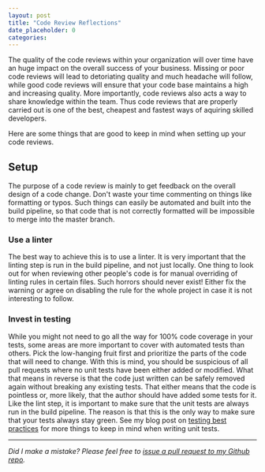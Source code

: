 ```yaml
---
layout: post
title: "Code Review Reflections"
date_placeholder: 0
categories: 
---
```


The quality of the code reviews within your organization will over time have an huge impact on the overall success of your business. Missing or poor code reviews will lead to detoriating quality and much headache will follow, while good code reviews will ensure that your code base maintains a high and increasing quality. More importantly, code reviews also acts a way to share knowledge within the team. Thus code reviews that are properly carried out is one of the best, cheapest and fastest ways of aquiring skilled developers.

Here are some things that are good to keep in mind when setting up your code reviews.

## Setup

The purpose of a code review is mainly to get feedback on the overall design of a code change. Don't waste your time commenting on things like formatting or typos. Such things can easily be automated and built into the build pipeline, so that code that is not correctly formatted will be impossible to merge into the master branch.

### Use a linter
The best way to achieve this is to use a linter. It is very important that the linting step is run in the build pipeline, and not just locally. One thing to look out for when reviewing other people's code is for manual overriding of linting rules in certain files. Such horrors should never exist! Either fix the warning or agree on disabling the rule for the whole project in case it is not interesting to follow.

### Invest in testing
While you might not need to go all the way for 100% code coverage in your tests, some areas are more important to cover with automated tests than others. Pick the low-hanging fruit first and prioritize the parts of the code that will need to change. With this is mind, you should be suspicious of all pull requests where no unit tests have been either added or modified. What that means in reverse is that the code just written can be safely removed again without breaking any existing tests. That either means that the code is pointless or, more likely, that the author should have added some tests for it. Like the lint step, it is important to make sure that the unit tests are always run in the build pipeline. The reason is that this is the only way to make sure that your tests always stay green. See my blog post on [testing best practices](https://sundin.github.io/testing/2019/08/07/testing-best-practices.html) for more things to keep in mind when writing unit tests.


---

*Did I make a mistake? Please feel free to [issue a pull request to my Github repo](https://github.com/Sundin/sundin.github.io).*
